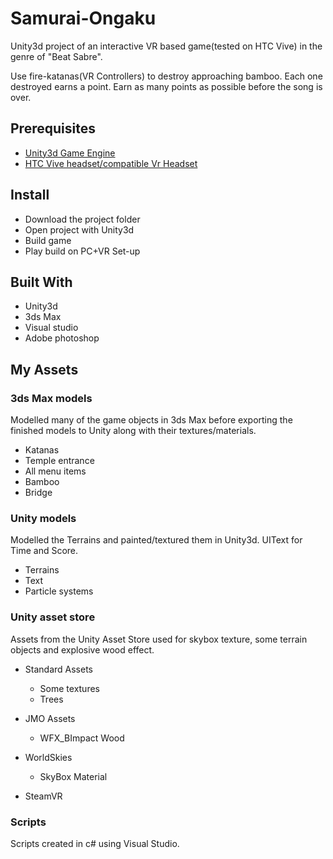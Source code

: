 # Samurai-Ongaku
Unity3d project of an interactive VR based game(tested on HTC Vive) in the genre of "Beat Sabre".

Use fire-katanas(VR Controllers) to destroy approaching bamboo. Each one destroyed earns a point. Earn as many points as possible before the song is over. 

## Prerequisites
* [Unity3d Game Engine](https://unity3d.com/)
* [HTC Vive headset/compatible Vr Headset](https://www.vive.com/eu/)

## Install
- Download the project folder
- Open project with Unity3d
- Build game 
- Play build on PC+VR Set-up

## Built With
- Unity3d
- 3ds Max
- Visual studio
- Adobe photoshop

## My Assets

   ### 3ds Max models
   Modelled many of the game objects in 3ds Max before exporting the finished models to Unity along with their textures/materials.
     
   * Katanas
   * Temple entrance
   * All menu items
   * Bamboo
   * Bridge
     
   ### Unity models
   Modelled the Terrains and painted/textured them in Unity3d. UIText for Time and Score. 
      
   * Terrains
   * Text
   * Particle systems
       
   ### Unity asset store
   Assets from the Unity Asset Store used for skybox texture, some terrain objects and explosive wood effect.   
       
   - Standard Assets
     * Some textures
     * Trees
        
   - JMO Assets
     * WFX_BImpact Wood
      
   - WorldSkies
     * SkyBox Material
   
   - SteamVR  
        
   ### Scripts
   Scripts created in c# using Visual Studio.
     

